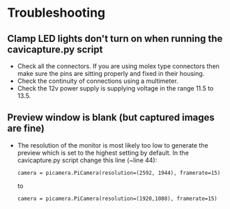 # Troubleshooting

## Clamp LED lights don't turn on when running the cavicapture.py script

* Check all the connectors. If you are using molex type connectors then make sure the pins are sitting properly and fixed in their housing.
* Check the continuity of connections using a multimeter.
* Check the 12v power supply is supplying voltage in the range 11.5 to 13.5.

## Preview window is blank (but captured images are fine)

* The resolution of the monitor is most likely too low to generate the preview which is set to the highest setting by default. In the cavicapture.py script change this line (~line 44):

  ``` 
  camera = picamera.PiCamera(resolution=(2592, 1944), framerate=15)
  ```

  to

  ``` 
  camera = picamera.PiCamera(resolution=(1920,1080), framerate=15)
  ```
